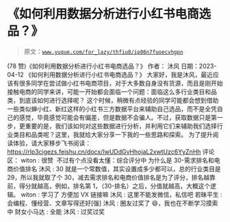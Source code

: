 # 《如何利用数据分析进行小红书电商选品？》

> 原文：[`www.yuque.com/for_lazy/thfiu8/ip86n7fuoecvhgpn`](https://www.yuque.com/for_lazy/thfiu8/ip86n7fuoecvhgpn)

<ne-h2 id="0971e4c2" data-lake-id="0971e4c2"><ne-heading-ext><ne-heading-anchor></ne-heading-anchor><ne-heading-fold></ne-heading-fold></ne-heading-ext><ne-heading-content><ne-text id="ub8463ebf">(78 赞)《如何利用数据分析进行小红书电商选品？》</ne-text></ne-heading-content></ne-h2> <ne-p id="ua1d149b9" data-lake-id="ua1d149b9"><ne-text id="u1ca54391">作者： 沐风</ne-text></ne-p> <ne-p id="u6ea38cb4" data-lake-id="u6ea38cb4"><ne-text id="ue70445f6">日期：2023-04-12</ne-text></ne-p> <ne-p id="uc5a57920" data-lake-id="uc5a57920"><ne-text id="ud0e48928">《如何利用数据分析进行小红书电商选品？》</ne-text></ne-p> <ne-p id="u3c2d5ba5" data-lake-id="u3c2d5ba5"><ne-text id="ubc7f7ed9">大家好，我是沐风，最近应该有很多同学在尝试做小红书电商项目，对于大多数自身没有货源，而且是刚开始接触电商的同学来讲，可能一开始都会面临一个问题：面临这么多行业类目和品类，到底该如何进行选择呢？</ne-text></ne-p> <ne-p id="u7a589e31" data-lake-id="u7a589e31"><ne-text id="u69db6c61">这个时候，稍微有点经验的同学可能都会想到借助一些类似蝉小红、新红这样的小红书三方数据平台来辅助自己选品，而不是全凭自己的感觉，毕竟感觉可能会有偏差，但是数据不会骗人。不过，获取数据只是第一步，更重要的是，我们该如何对这些数据进行分析，并利用它们来辅助我们选择行业类目和品类呢？这里，我就给大家分享一下我的一些思路和探索。</ne-text></ne-p> <ne-p id="u94ebbfb7" data-lake-id="u94ebbfb7"><ne-text id="u4403a1fb">为了提升阅读体验，请大家移步飞书阅读：</ne-text></ne-p> <ne-p id="ub7e20555" data-lake-id="ub7e20555">[<ne-text id="u1f17a1b8">https://rlp3cigezs.feishu.cn/docx/IwUDdGvHhojaL2xwtUzc6YyZnHh</ne-text>](https://rlp3cigezs.feishu.cn/docx/IwUDdGvHhojaL2xwtUzc6YyZnHh)</ne-p> <ne-hole id="u857fa413" data-lake-id="u857fa413"><ne-card data-card-name="hr" data-card-type="block" id="LLXpL" data-event-boundary="card"><ne-p id="u261869ad" data-lake-id="u261869ad"><ne-text id="u38762fa4">评论区：</ne-text></ne-p> <ne-p id="u7cc1758e" data-lake-id="u7cc1758e"><ne-text id="uae1a57a3">witon : 很赞  不过有个点没看太懂：综合评分中 为什么是 30-需求排名和电商价值排名</ne-text> <ne-text id="u11d57ebd">沐风 : 30 就是一个常数值，其实设置成多少都可以，总的行业类目是 29，所以我就取了个 30，减去需求排名和电商价值排名是为了评分，排名越靠前，得分就越高，例如，排名第 1，（30-排名）之后，分值就越高，大概这个逻辑。</ne-text> <ne-text id="uc5109d94">witon : 学习了 方便加 VX 链接嘛</ne-text> <ne-text id="u3418464e">沐风 : 这里不能发微信，私信吧</ne-text> <ne-text id="u61ad9b01">若昧平生 : 会编程、懂经营、文章写得还好[强]</ne-text> <ne-text id="u6daaf8cc">沐风 : 圈友过奖了 😄，我也在不断学习摸索中</ne-text> <ne-text id="ub5310adf">财女小马达 : 全能</ne-text> <ne-text id="u1bc64b50">沐风 : 过奖过奖</ne-text></ne-p></ne-card></ne-hole>